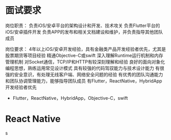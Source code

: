 # 面试要求
岗位职责：
负责iOS/安卓平台的架构设计和开发、技术攻关
负责Flutter平台的iOS/安卓插件开发
负责APP的发布和相关文档建设和维护，并负责指导其他团队成员

岗位要求：
4年以上iOS/安卓开发经验，具有金融类产品开发经验者优先，尤其是股票期货等项目经验
精通Objective-C或swift
深入理解Runtime运行机制和内存管理机制
对Socket通信，TCP/IP和HTTP有较深刻理解和经验
良好的面向对象化编程思想，熟练运用常见设计模式
具有较强的代码驾驭能力与技术设计能力
有很强的安全意识，有处理无线客户端、网络安全问题的经验
有优秀的团队沟通能力和团队协调管理能力，能够指导团队成员
有Flutter，ReactNative，HybridApp开发经验者优先

- Flutter，ReactNative，HybridApp，Objective-C，swift

# React Native

s